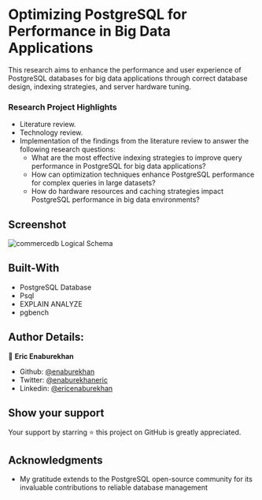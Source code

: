 # Optimizing PostgreSQL for Performance in Big Data Applications

This research aims to enhance the performance and user experience of PostgreSQL databases for big data applications through correct database design, indexing strategies, and server hardware tuning.

### Research Project Highlights

- Literature review.
- Technology review.
- Implementation of the findings from the literature review to answer the following research questions:
  - What are the most effective indexing strategies to improve query performance in PostgreSQL for big
    data applications?
  - How can optimization techniques enhance PostgreSQL performance for complex queries in large
    datasets?  
  - How do hardware resources and caching strategies impact PostgreSQL performance in big data
    environments?  

## Screenshot

![commercedb Logical Schema](https://github.com/user-attachments/assets/facd4a8d-5832-408e-8490-7d33986631ba)

## Built-With

- PostgreSQL Database
- Psql
- EXPLAIN ANALYZE 
- pgbench

## Author Details:

👤 **Eric Enaburekhan**

- Github: [@enaburekhan](https://github.com/enaburekhan)
- Twitter: [@enaburekhaneric](https://twitter.com/enaburekhaneric)
- Linkedin: [@ericenaburekhan](https://www.linkedin.com/in/eric-enaburekhan-801a28100/)

## Show your support

Your support by starring ⭐ this project on GitHub is greatly appreciated.

## Acknowledgments

- My gratitude extends to the PostgreSQL open-source community for its invaluable contributions to
  reliable database management



